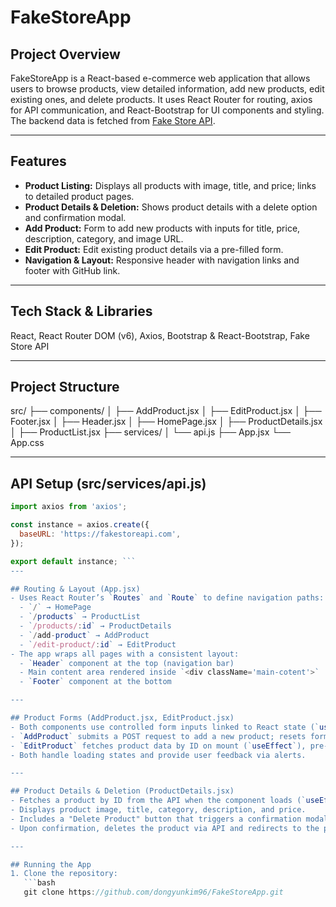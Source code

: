# FakeStoreApp

## Project Overview  
FakeStoreApp is a React-based e-commerce web application that allows users to browse products, view detailed information, add new products, edit existing ones, and delete products. It uses React Router for routing, axios for API communication, and React-Bootstrap for UI components and styling. The backend data is fetched from [Fake Store API](https://fakestoreapi.com).

---

## Features  
- **Product Listing:** Displays all products with image, title, and price; links to detailed product pages.  
- **Product Details & Deletion:** Shows product details with a delete option and confirmation modal.  
- **Add Product:** Form to add new products with inputs for title, price, description, category, and image URL.  
- **Edit Product:** Edit existing product details via a pre-filled form.  
- **Navigation & Layout:** Responsive header with navigation links and footer with GitHub link.  

---

## Tech Stack & Libraries  
React, React Router DOM (v6), Axios, Bootstrap & React-Bootstrap, Fake Store API

---

## Project Structure  
src/
├── components/
│ ├── AddProduct.jsx
│ ├── EditProduct.jsx
│ ├── Footer.jsx
│ ├── Header.jsx
│ ├── HomePage.jsx
│ ├── ProductDetails.jsx
│ ├── ProductList.jsx
├── services/
│ └── api.js
├── App.jsx
└── App.css

---

## API Setup (src/services/api.js)  
```js
import axios from 'axios';

const instance = axios.create({
  baseURL: 'https://fakestoreapi.com',
});

export default instance; ```
---

## Routing & Layout (App.jsx)  
- Uses React Router’s `Routes` and `Route` to define navigation paths:  
  - `/` → HomePage  
  - `/products` → ProductList  
  - `/products/:id` → ProductDetails  
  - `/add-product` → AddProduct  
  - `/edit-product/:id` → EditProduct  
- The app wraps all pages with a consistent layout:  
  - `Header` component at the top (navigation bar)  
  - Main content area rendered inside `<div className='main-cotent'>`  
  - `Footer` component at the bottom

---

## Product Forms (AddProduct.jsx, EditProduct.jsx)  
- Both components use controlled form inputs linked to React state (`useState`).  
- `AddProduct` submits a POST request to add a new product; resets form and navigates to product list on success.  
- `EditProduct` fetches product data by ID on mount (`useEffect`), pre-fills the form, and submits a PUT request to update the product.  
- Both handle loading states and provide user feedback via alerts.

---

## Product Details & Deletion (ProductDetails.jsx)  
- Fetches a product by ID from the API when the component loads (`useEffect`).  
- Displays product image, title, category, description, and price.  
- Includes a "Delete Product" button that triggers a confirmation modal.  
- Upon confirmation, deletes the product via API and redirects to the products list.

---

## Running the App  
1. Clone the repository:  
   ```bash
   git clone https://github.com/dongyunkim96/FakeStoreApp.git
